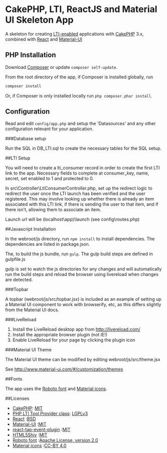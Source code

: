 # CakePHP, LTI, ReactJS and Material UI Skeleton App

A skeleton for creating [LTI-enabled](http://www.spvsoftwareproducts.com/php/lti_tool_provider/) 
applications with [CakePHP](http://cakephp.org) 3.x, 
combined with [React](https://facebook.github.io/react) 
and [Material-UI](http://www.material-ui.com/)

## PHP Installation

Download [Composer](http://getcomposer.org/doc/00-intro.md) or update `composer self-update`.

From the root directory of the app, if Composer is installed globally, run
```bash
composer install
```

Or, if Composer is only installed locally run `php composer.phar install`.

## Configuration

Read and edit `config/app.php` and setup the 'Datasources' and any other
configuration relevant for your application.

###Database setup

Run the SQL in DB_LTI.sql to create the necessary tables for the SQL setup. 

##LTI Setup

You will need to create a lti_consumer record in order to create the first LTI 
link to the app. Necessary fields to complete at consumer_key, name, secret, 
set enabled to 1 and protected to 0.

In src\Controller\LtiConsumerController.php, set up the redirect logic to 
redirect the user once the LTI launch has been verified and the user 
registered. This may involve looking up whether there is already an item 
associated with this LTI link, if there is sending the user to that item, and 
if there isn't, allowing them to associate an item.

Launch url will be (localhost\app)\launch (see config\routes.php)

##Javascript Installation

In the webroot/js directory, run `npm install` to install dependencies.
The dependencies are listed in package.json.

The, to build the js bundle, run `gulp`. The gulp build steps are defined in 
gulpfile.js

gulp is set to watch the js directories for any changes and will automatically
run the build steps and reload the browser using livereload when changes are 
detected. 

###Topbar

A topbar (webroot/js/src/topbar.jsx) is included as an example of setting up a 
Material UI component to work with browserify, etc, as this differs slightly 
from the Material UI docs.

###LiveReload

1. Install the LiveReload desktop app from http://livereload.com/
2. Install the appropriate browser plugin (not IE!)
3. Enable LiveReload for your page by clicking the plugin icon

###Material UI Theme

The Material UI theme can be modified by editing webroot/js/src/theme.jsx

See http://www.material-ui.com/#/customization/themes

##Fonts

The app uses the [Roboto font](https://www.google.com/fonts/specimen/Roboto) 
and [Material icons](https://design.google.com/icons/).

##Licenses
* [CakePHP](http://cakephp.org/): [MIT](https://github.com/cakephp/cakephp/blob/master/LICENSE.txt)
* [PHP LTI Tool Provider class](http://www.spvsoftwareproducts.com/php/lti_tool_provider/): [LGPLv3](http://www.gnu.org/licenses/lgpl.html)
* [React](https://facebook.github.io/react) :[BSD](https://github.com/facebook/react/blob/master/LICENSE)
* [Material-UI](http://www.material-ui.com/) :[MIT](https://github.com/callemall/material-ui/blob/master/LICENSE)
* [react-tap-event-plugin](https://github.com/zilverline/react-tap-event-plugin) :[MIT](https://github.com/zilverline/react-tap-event-plugin/blob/master/LICENSE)
* [HTML5Shiv](https://github.com/aFarkas/html5shiv) :[MIT](https://github.com/aFarkas/html5shiv/blob/master/MIT%20and%20GPL2%20licenses.md)
* [Roboto font](https://www.google.com/fonts/specimen/Roboto) :[Apache License, version 2.0](http://www.apache.org/licenses/LICENSE-2.0.html)
* [Material icons](https://design.google.com/icons/) :[CC-BY 4.0](https://creativecommons.org/licenses/by/4.0/)
